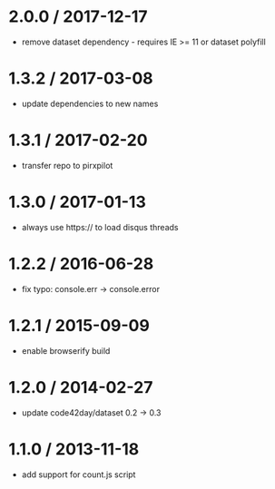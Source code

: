 
2.0.0 / 2017-12-17
==================

 * remove dataset dependency - requires IE >= 11 or dataset polyfill

1.3.2 / 2017-03-08
==================

 * update dependencies to new names

1.3.1 / 2017-02-20
==================

 * transfer repo to pirxpilot

1.3.0 / 2017-01-13
==================

 * always use https:// to load disqus threads

1.2.2 / 2016-06-28
==================

 * fix typo: console.err -> console.error

1.2.1 / 2015-09-09
==================

 * enable browserify build

1.2.0 / 2014-02-27
==================

 * update code42day/dataset 0.2 -> 0.3

1.1.0 / 2013-11-18 
==================

 * add support for count.js script
